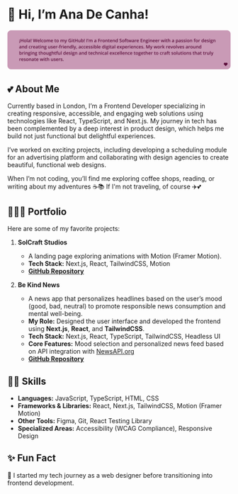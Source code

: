 # 💬 Hi, I’m Ana De Canha!

![Ana De Canha](/assets/message-card.png)

## 💕 About Me

Currently based in London, I’m a Frontend Developer specializing in creating responsive, accessible, and engaging web solutions using technologies like React, TypeScript, and Next.js. My journey in tech has been complemented by a deep interest in product design, which helps me build not just functional but delightful experiences.

I’ve worked on exciting projects, including developing a scheduling module for an advertising platform and collaborating with design agencies to create beautiful, functional web designs.

When I’m not coding, you’ll find me exploring coffee shops, reading, or writing about my adventures ☕📚 If I'm not traveling, of course ✈️💕

## 👩🏻‍💻 Portfolio

Here are some of my favorite projects:

1. **SolCraft Studios**

   - A landing page exploring animations with Motion (Framer Motion).
   - **Tech Stack:** Next.js, React, TailwindCSS, Motion
   - **[GitHub Repository](https://github.com/AnaDeCanha/responsive-landing-page)**

2. **Be Kind News**

   - A news app that personalizes headlines based on the user’s mood (good, bad, neutral) to promote responsible news consumption and mental well-being.
   - **My Role:** Designed the user interface and developed the frontend using **Next.js**, **React**, and **TailwindCSS**.
   - **Tech Stack:** Next.js, React, TypeScript, TailwindCSS, Headless UI
   - **Core Features:** Mood selection and personalized news feed based on API integration with [NewsAPI.org](https://newsapi.org/)
   - **[GitHub Repository](https://github.com/AnaDeCanha/be-kind-news)**

## 💪🏼 Skills

- **Languages:** JavaScript, TypeScript, HTML, CSS
- **Frameworks & Libraries:** React, Next.js, TailwindCSS, Motion (Framer Motion)
- **Other Tools:** Figma, Git, React Testing Library
- **Specialized Areas:** Accessibility (WCAG Compliance), Responsive Design

## ✨ Fun Fact

🎨 I started my tech journey as a web designer before transitioning into frontend development.
